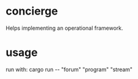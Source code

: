 # concierge
Helps implementing an operational framework.

# usage
run with: cargo run -- "forum" "program" "stream"
